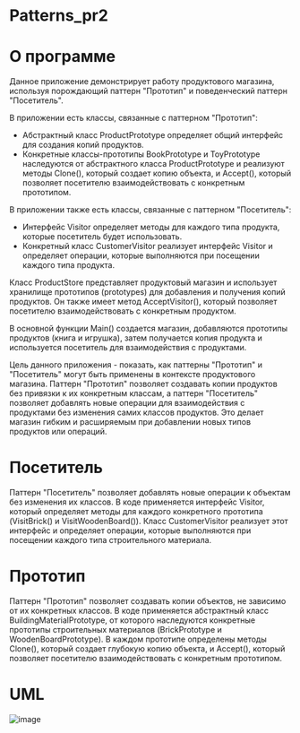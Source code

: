 # Patterns_pr2
# О программе

Данное приложение демонстрирует работу продуктового магазина, используя порождающий паттерн "Прототип" и поведенческий паттерн "Посетитель".

В приложении есть классы, связанные с паттерном "Прототип":

- Абстрактный класс ProductPrototype определяет общий интерфейс для создания копий продуктов.
- Конкретные классы-прототипы BookPrototype и ToyPrototype наследуются от абстрактного класса ProductPrototype и реализуют методы Clone(), который создает копию объекта, и Accept(), который позволяет посетителю взаимодействовать с конкретным прототипом.

В приложении также есть классы, связанные с паттерном "Посетитель":

- Интерфейс Visitor определяет методы для каждого типа продукта, которые посетитель будет использовать.
- Конкретный класс CustomerVisitor реализует интерфейс Visitor и определяет операции, которые выполняются при посещении каждого типа продукта.

Класс ProductStore представляет продуктовый магазин и использует хранилище прототипов (prototypes) для добавления и получения копий продуктов. Он также имеет метод AcceptVisitor(), который позволяет посетителю взаимодействовать с конкретным продуктом.

В основной функции Main() создается магазин, добавляются прототипы продуктов (книга и игрушка), затем получается копия продукта и используется посетитель для взаимодействия с продуктами.

Цель данного приложения - показать, как паттерны "Прототип" и "Посетитель" могут быть применены в контексте продуктового магазина. Паттерн "Прототип" позволяет создавать копии продуктов без привязки к их конкретным классам, а паттерн "Посетитель" позволяет добавлять новые операции для взаимодействия с продуктами без изменения самих классов продуктов. Это делает магазин гибким и расширяемым при добавлении новых типов продуктов или операций.

# Посетитель

Паттерн "Посетитель" позволяет добавлять новые операции к объектам без изменения их классов. В коде применяется интерфейс Visitor, который определяет методы для каждого конкретного прототипа (VisitBrick() и VisitWoodenBoard()). Класс CustomerVisitor реализует этот интерфейс и определяет операции, которые выполняются при посещении каждого типа строительного материала.

# Прототип

Паттерн "Прототип" позволяет создавать копии объектов, не зависимо от их конкретных классов. В коде применяется абстрактный класс BuildingMaterialPrototype, от которого наследуются конкретные прототипы строительных материалов (BrickPrototype и WoodenBoardPrototype). В каждом прототипе определены методы Clone(), который создает глубокую копию объекта, и Accept(), который позволяет посетителю взаимодействовать с конкретным прототипом.

# UML
![image](https://github.com/Rados27/Patterns_pr2/assets/135820145/b97ff1de-1c78-43dc-a007-f161d292ce9a)

